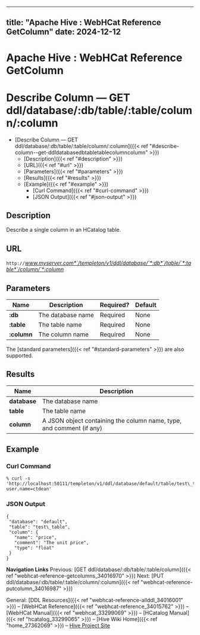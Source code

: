 ---

title: "Apache Hive : WebHCat Reference GetColumn"
date: 2024-12-12
----------------

# Apache Hive : WebHCat Reference GetColumn

# Describe Column — GET ddl/database/:db/table/:table/column/:column

* [Describe Column — GET ddl/database/:db/table/:table/column/:column]({{< ref "#describe-column--get-ddldatabasedbtabletablecolumncolumn" >}})
  + [Description]({{< ref "#description" >}})
  + [URL]({{< ref "#url" >}})
  + [Parameters]({{< ref "#parameters" >}})
  + [Results]({{< ref "#results" >}})
  + [Example]({{< ref "#example" >}})
    - [Curl Command]({{< ref "#curl-command" >}})
    - [JSON Output]({{< ref "#json-output" >}})

## Description

Describe a single column in an HCatalog table.

## URL

`http://`*www.myserver.com*`/templeton/v1/ddl/database/`*:db*`/table/`*:table*`/column/`*:column*

## Parameters

|    Name     |    Description    | Required? | Default |
|-------------|-------------------|-----------|---------|
| **:db**     | The database name | Required  | None    |
| **:table**  | The table name    | Required  | None    |
| **:column** | The column name   | Required  | None    |

The [standard parameters]({{< ref "#standard-parameters" >}}) are also supported.

## Results

|     Name     |                             Description                              |
|--------------|----------------------------------------------------------------------|
| **database** | The database name                                                    |
| **table**    | The table name                                                       |
| **column**   | A JSON object containing the column name, type, and comment (if any) |

## Example

### Curl Command

```
% curl -s 'http://localhost:50111/templeton/v1/ddl/database/default/table/test\_table/column/price?user.name=ctdean'

```

### JSON Output

```
{
 "database": "default",
 "table": "test\_table",
 "column": {
   "name": "price",
   "comment": "The unit price",
   "type": "float"
 }
}

```

**Navigation Links**
Previous: [GET ddl/database/:db/table/:table/column]({{< ref "webhcat-reference-getcolumns_34016970" >}}) Next: [PUT ddl/database/:db/table/:table/column/:column]({{< ref "webhcat-reference-putcolumn_34016987" >}})

General: [DDL Resources]({{< ref "webhcat-reference-allddl_34016001" >}}) – [WebHCat Reference]({{< ref "webhcat-reference_34015762" >}}) – [WebHCat Manual]({{< ref "webhcat_33299069" >}}) – [HCatalog Manual]({{< ref "hcatalog_33299065" >}}) – [Hive Wiki Home]({{< ref "home_27362069" >}}) – [Hive Project Site](http://hive.apache.org/)

